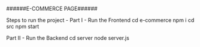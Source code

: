 ######E-COMMERCE PAGE######

Steps to run the project - 
Part I - Run the Frontend
    cd e-commerce
    npm i
    cd src
    npm start

Part II - Run the Backend
    cd server
    node server.js